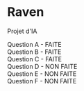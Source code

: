 # Raven
Projet d'IA

Question A - FAITE<br />
Question B - FAITE<br />
Question C - FAITE<br />
Question D - NON FAITE<br />
Question E - NON FAITE<br />
Question F - NON FAITE
